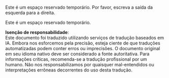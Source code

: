 Este é um espaço reservado temporário. Por favor, escreva a saída da esquerda para a direita.

Este é um espaço reservado temporário.

**Isenção de responsabilidade**:  
Este documento foi traduzido utilizando serviços de tradução baseados em IA. Embora nos esforcemos pela precisão, esteja ciente de que traduções automatizadas podem conter erros ou imprecisões. O documento original em seu idioma nativo deve ser considerado a fonte autoritativa. Para informações críticas, recomenda-se a tradução profissional por um humano. Não nos responsabilizamos por quaisquer mal-entendidos ou interpretações errôneas decorrentes do uso desta tradução.